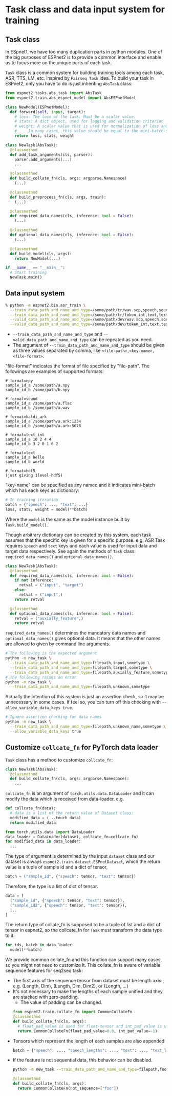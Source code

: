 # Task class and data input system for training
## Task class

In ESpnet1, we have too many duplication parts in python modules. One of the big purposes of ESPnet2 is to provide a common interface and enable us to focus more on the unique parts of each task.

`Task` class is a common system for building training tools among each task, ASR, TTS, LM, etc. inspired by `Fairseq Task` idea. To build your task in ESPnet2, only you have to do is just inheriting `AbsTask` class:

```python
from espnet2.tasks.abs_task import AbsTask
from espnet2.train.abs_espnet_model import AbsESPnetModel

class NewModel(ESPnetModel):
  def forward(self, input, target):
    # loss: The loss of the task. Must be a scalar value.
    # stats: A dict object, used for logging and validation criterion
    # weight: A scalar value that is used for normalization of loss and stats values among each mini-batches.
    #     In many cases, this value should be equal to the mini-batch-size
    return loss, stats, weight

class NewTask(AbsTask):
  @classmethod
  def add_task_arguments(cls, parser):
    parser.add_arguments(...)
    ...

  @classmethod
  def build_collate_fn(cls, args: argparse.Namespace)
    (...)

  @classmethod
  def build_preprocess_fn(cls, args, train):
    (...)

  @classmethod
  def required_data_names(cls, inference: bool = False):
    (...)

  @classmethod
  def optional_data_names(cls, inference: bool = False):
    (...)

  @classmethod
  def build_model(cls, args):
    return NewModel(...)

if __name__ == "__main__":
  # Start training
  NewTask.main()
```

## Data input system

```bash
% python -m espnet2.bin.asr_train \
  --train_data_path_and_name_and_type=/some/path/tr/wav.scp,speech,sound \
  --train_data_path_and_name_and_type=/some/path/tr/token_int,text,text_int \
  --valid_data_path_and_name_and_type=/some/path/dev/wav.scp,speech,sound \
  --valid_data_path_and_name_and_type=/some/path/dev/token_int,text,text_int
```

- `--train_data_path_and_name_and_type` and `--valid_data_path_and_name_and_type` can be repeated as you need.
- The argument of `--train_data_path_and_name_and_type` should be given as three values separated by comma, like `<file-path>,<key-name>,<file-format>`.

"file-format" indicates the format of file specified by "file-path". The followings are examples of supported formats:

```
# format=npy
sample_id_a /some/path/a.npy
sample_id_b /some/path/b.npy
```

```
# format=sound
sample_id_a /some/path/a.flac
sample_id_b /some/path/a.wav
```

```
# format=kaldi_ark
sample_id_a /some/path/a.ark:1234
sample_id_b /some/path/a.ark:5678
```

```
# format=text_int
sample_id_a 10 2 4 4
sample_id_b 3 2 0 1 6 2
```

```
# format=text
sample_id_a hello
sample_id_b world
```

```
# format=hdf5
(just giving 1level-hdf5)
```

"key-name" can be specified as any named and it indicates mini-batch which has each keys as dictionary:

```python
# In training iteration
batch = {"speech": ..., "text": ...}
loss, stats, weight = model(**batch)
```

Where the `model` is the same as the model instance built by `Task.build_model()`.

Though arbitrary dictionary can be created by this system, each task assumes that the specific key is given for a specific purpose. e.g. ASR Task requires `speech` and `text` keys and each value is used for input data and target data respectively. See again the methods of `Task` class: `required_data_names()` and `optional_data_names()`.

```python
class NewTask(AbsTask):
  @classmethod
  def required_data_names(cls, inference: bool = False):
    if not inference:
      retval = ("input", "target")
    else:
      retval = ("input",)
    return retval

  @classmethod
  def optional_data_names(cls, inference: bool = False):
    retval = ("auxially_feature",)
    return retval
```


`required_data_names()` determines the mandatory data names and `optional_data_names()` gives optional data. It means that the other names are allowed to given by command line arguments.

```bash
# The following is the expected argument
python -m new_task \
  --train_data_path_and_name_and_type=filepath,input,sometype \
  --train_data_path_and_name_and_type=filepath,target,sometype \
  --train_data_path_and_name_and_type=filepath,auxially_feature,sometype
# The following raises an error
python -m new_task \
  --train_data_path_and_name_and_type=filepath,unknown,sometype
```

Actually the intention of this system is just an assertion check, so it may be unnecessary in some cases. If feel so, you can turn off this checking with `--allow_variable_data_keys true`.

```bash
# Ignore assertion checking for data names
python -m new_task \
  --train_data_path_and_name_and_type=filepath,unknown_name,sometype \
  --allow_variable_data_keys true
```


## Customize `collcate_fn` for PyTorch data loader
`Task` class has a method to customize `collcate_fn`:

```python
class NewTask(AbsTask):
  @classmethod
  def build_collate_fn(cls, args: argparse.Namespace):
    ...
```

`collcate_fn` is an argument of `torch.utils.data.DataLoader` and it can modify the data which is received from data-loader. e.g.

```python
def collcate_fn(data):
  # data is a list of the return value of Dataset class:
  modified_data = (...touch data)
  return modified_data

from torch.utils.data import DataLoader
data_loader = DataLoader(dataset, collcate_fn=collcate_fn)
for modified_data in data_loader:
  ...
```

The type of argument is determined by the input `dataset` class and our dataset is always `espnet2.train.dataset.ESPnetDataset`, which the return value is a tuple of sample id and a dict of tensor,

```python
batch = ("sample_id", {"speech": tensor, "text": tensor})
```

Therefore, the type is a list of dict of tensor.

```python
data = [
  ("sample_id", {"speech": tensor, "text": tensor}),
  ("sample_id2", {"speech": tensor, "text": tensor}),
  ...
]
```

The return type of collate_fn is supposed to be a tuple of list and a dict of tensor in espnet2, so the collcate_fn for `Task` must transform the data type to it.

```python
for ids, batch in data_loader:
  model(**batch)
```

We provide common collate_fn and this function can support many cases, so you might not need to customize it. This collate_fn is aware of variable sequence features for seq2seq task:

- The first axis of the sequence tensor from dataset must be length axis: e.g. (Length, Dim), (Length, Dim, Dim2), or (Length, ...)
- It's not necessary to make the lengths of each sample unified and they are stacked with zero-padding.
  - The value of padding can be changed.
  ```python
  from espnet2.train.collate_fn import CommonCollateFn
  @classmethod
  def build_collate_fn(cls, args):
    # float_pad_value is used for float-tensor and int_pad_value is used for int-tensor
    return CommonCollateFn(float_pad_value=0.0, int_pad_value=-1)
  ```
- Tensors which represent the length of each samples are also appended
  ```python
  batch = {"speech": ..., "speech_lengths": ..., "text": ..., "text_lengths": ...}
  ```
- If the feature is not sequential data, this behavior can be disabled.
  ```bash
  python -m new_task --train_data_path_and_name_and_type=filepath,foo,npy
  ```
  ```python
  @classmethod
  def build_collate_fn(cls, args):
    return CommonCollateFn(not_sequence=["foo"])
  ```
